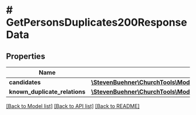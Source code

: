# # GetPersonsDuplicates200ResponseData

## Properties

Name | Type | Description | Notes
------------ | ------------- | ------------- | -------------
**candidates** | [**\StevenBuehner\ChurchTools\Model\GetPersonsDuplicates200ResponseDataCandidatesInner[]**](GetPersonsDuplicates200ResponseDataCandidatesInner.md) |  | [optional]
**known_duplicate_relations** | [**\StevenBuehner\ChurchTools\Model\GetPersonsDuplicates200ResponseDataKnownDuplicateRelations**](GetPersonsDuplicates200ResponseDataKnownDuplicateRelations.md) |  | [optional]

[[Back to Model list]](../../README.md#models) [[Back to API list]](../../README.md#endpoints) [[Back to README]](../../README.md)

